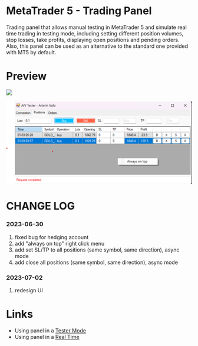 # MetaTrader 5 - Trading Panel

Trading panel that allows manual testing in MetaTrader 5 and simulate real time trading in testing mode, including setting different position volumes, stop losses, take profits, displaying open positions and pending orders. 
Also, this panel can be used as an alternative to the standard one provided with MT5 by default. 

# Preview

![](Screens/Preview.png)

![](Screens/UI.png)

# CHANGE LOG
### 2023-06-30
1. fixed bug for hedging account
2. add "always on top" right click menu
3. add set SL/TP to all positions (same symbol, same direction), async mode
4. add close all positions (same symbol, same direction), async mode

### 2023-07-02
1. redesign UI

# Links

- Using panel in a [Tester Mode](https://www.youtube.com/watch?v=shHEjUIRyj0)
- Using panel in a [Real Time](https://www.youtube.com/watch?v=Cyyy5sD7jqo)

